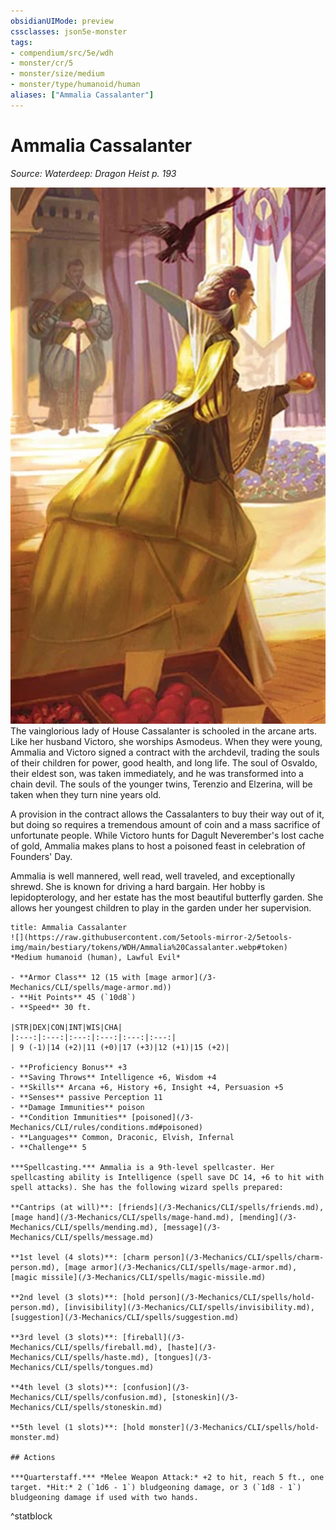 ```yaml
---
obsidianUIMode: preview
cssclasses: json5e-monster
tags:
- compendium/src/5e/wdh
- monster/cr/5
- monster/size/medium
- monster/type/humanoid/human
aliases: ["Ammalia Cassalanter"]
---
```

# Ammalia Cassalanter
*Source: Waterdeep: Dragon Heist p. 193*  

![](https://raw.githubusercontent.com/5etools-mirror-2/5etools-img/main/bestiary/WDH/Ammalia%20Cassalanter.webp#right)  
The vainglorious lady of House Cassalanter is schooled in the arcane arts. Like her husband Victoro, she worships Asmodeus. When they were young, Ammalia and Victoro signed a contract with the archdevil, trading the souls of their children for power, good health, and long life. The soul of Osvaldo, their eldest son, was taken immediately, and he was transformed into a chain devil. The souls of the younger twins, Terenzio and Elzerina, will be taken when they turn nine years old.

A provision in the contract allows the Cassalanters to buy their way out of it, but doing so requires a tremendous amount of coin and a mass sacrifice of unfortunate people. While Victoro hunts for Dagult Neverember's lost cache of gold, Ammalia makes plans to host a poisoned feast in celebration of Founders' Day.

Ammalia is well mannered, well read, well traveled, and exceptionally shrewd. She is known for driving a hard bargain. Her hobby is lepidopterology, and her estate has the most beautiful butterfly garden. She allows her youngest children to play in the garden under her supervision.


```ad-statblock
title: Ammalia Cassalanter
![](https://raw.githubusercontent.com/5etools-mirror-2/5etools-img/main/bestiary/tokens/WDH/Ammalia%20Cassalanter.webp#token)
*Medium humanoid (human), Lawful Evil*

- **Armor Class** 12 (15 with [mage armor](/3-Mechanics/CLI/spells/mage-armor.md))
- **Hit Points** 45 (`10d8`) 
- **Speed** 30 ft.

|STR|DEX|CON|INT|WIS|CHA|
|:---:|:---:|:---:|:---:|:---:|:---:|
| 9 (-1)|14 (+2)|11 (+0)|17 (+3)|12 (+1)|15 (+2)|

- **Proficiency Bonus** +3
- **Saving Throws** Intelligence +6, Wisdom +4
- **Skills** Arcana +6, History +6, Insight +4, Persuasion +5
- **Senses** passive Perception 11
- **Damage Immunities** poison
- **Condition Immunities** [poisoned](/3-Mechanics/CLI/rules/conditions.md#poisoned)
- **Languages** Common, Draconic, Elvish, Infernal
- **Challenge** 5

***Spellcasting.*** Ammalia is a 9th-level spellcaster. Her spellcasting ability is Intelligence (spell save DC 14, +6 to hit with spell attacks). She has the following wizard spells prepared:

**Cantrips (at will)**: [friends](/3-Mechanics/CLI/spells/friends.md), [mage hand](/3-Mechanics/CLI/spells/mage-hand.md), [mending](/3-Mechanics/CLI/spells/mending.md), [message](/3-Mechanics/CLI/spells/message.md)

**1st level (4 slots)**: [charm person](/3-Mechanics/CLI/spells/charm-person.md), [mage armor](/3-Mechanics/CLI/spells/mage-armor.md), [magic missile](/3-Mechanics/CLI/spells/magic-missile.md)

**2nd level (3 slots)**: [hold person](/3-Mechanics/CLI/spells/hold-person.md), [invisibility](/3-Mechanics/CLI/spells/invisibility.md), [suggestion](/3-Mechanics/CLI/spells/suggestion.md)

**3rd level (3 slots)**: [fireball](/3-Mechanics/CLI/spells/fireball.md), [haste](/3-Mechanics/CLI/spells/haste.md), [tongues](/3-Mechanics/CLI/spells/tongues.md)

**4th level (3 slots)**: [confusion](/3-Mechanics/CLI/spells/confusion.md), [stoneskin](/3-Mechanics/CLI/spells/stoneskin.md)

**5th level (1 slots)**: [hold monster](/3-Mechanics/CLI/spells/hold-monster.md)

## Actions

***Quarterstaff.*** *Melee Weapon Attack:* +2 to hit, reach 5 ft., one target. *Hit:* 2 (`1d6 - 1`) bludgeoning damage, or 3 (`1d8 - 1`) bludgeoning damage if used with two hands.
```
^statblock